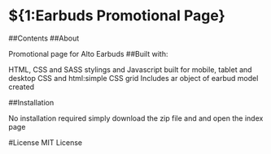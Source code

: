 # ${1:Earbuds Promotional Page}


##Contents
##About

Promotional page for Alto Earbuds
##Built with:

HTML, CSS and SASS stylings and Javascript
built for mobile, tablet and desktop
 CSS and html:simple CSS grid
Includes ar object of earbud model created

##Installation

No installation required simply download the zip file and and open the index page

 #License 
 MIT License